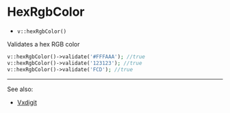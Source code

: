 # HexRgbColor

- `v::hexRgbColor()`

Validates a hex RGB color

```php
v::hexRgbColor()->validate('#FFFAAA'); //true
v::hexRgbColor()->validate('123123'); //true
v::hexRgbColor()->validate('FCD'); //true
```

***
See also:

  * [Vxdigit](Vxdigit.md)
